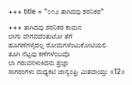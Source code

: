 +++
title = "೦೧೨ ತಾಗಿದವು ಶರನಿಕರ"

+++
ತಾಗಿದವು ಶರನಿಕರ ಕಾಮನ  
ಲಾಗು ವೇಗವದೆಂತುಟೋ ತೆಗೆ  
ಹೂಗಣೆಗಳೈದಲ್ಲ ರೋಮಗಳೆಂಟುಕೋಟಿಯಲಿ   
ತೂಗಿ ನೆಟ್ಟವು ಕಣೆಗಳೆಂಬವೊ  
ಲಾ ಗರುವನಳುಕಿದನು ಪ್ರಜ್ಞಾ  
ಸಾಗರಂಗಳು ಮಧ್ಯಕಟಿ ಜಾನ್ವಂಘ್ರಿ ಮಿತವಾಯ್ತು     ॥12॥